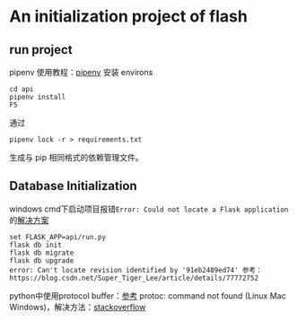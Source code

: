 # An initialization project of flash

## run project

pipenv 使用教程：[pipenv](https://crazygit.wiseturtles.com/2018/01/08/pipenv-tour)
安装 environs

```
cd api
pipenv install
F5
```
通过 
```
pipenv lock -r > requirements.txt
``` 
生成与 pip 相同格式的依赖管理文件。

## Database Initialization

windows cmd下启动项目报错`Error: Could not locate a Flask application`的[解决方案](https://github.com/Microsoft/vscode-docs/issues/1881)

```
set FLASK_APP=api/run.py
flask db init
flask db migrate
flask db upgrade
error: Can't locate revision identified by '91eb2489ed74' 参考：https://blog.csdn.net/Super_Tiger_Lee/article/details/77772752
```

python中使用protocol buffer：[参考](https://www.jianshu.com/p/b723053a86a6)
protoc: command not found (Linux Mac Windows)，解决方法：[stackoverflow](https://stackoverflow.com/questions/47704968/protoc-command-not-found-linux)
